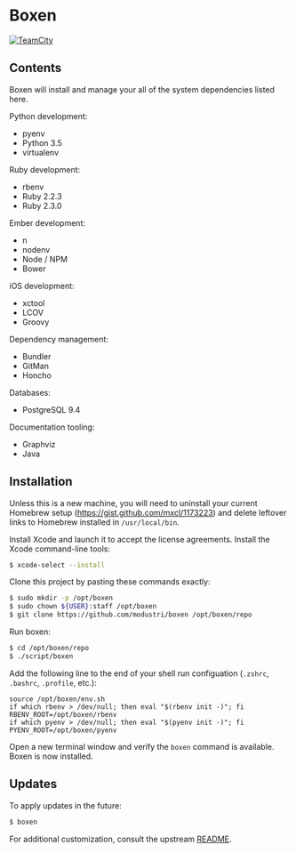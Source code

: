 # Boxen

[![TeamCity](http://crackfox.office.modustri.com:8111/app/rest/builds/buildType:%28id:Boxen_PullRequest%29/statusIcon)](http://crackfox.office.modustri.com:8111/project.html?projectId=Boxen&tab=projectOverview)

## Contents

Boxen will install and manage your all of the system dependencies listed here.

Python development:

* pyenv
* Python 3.5
* virtualenv

Ruby development:

* rbenv
* Ruby 2.2.3
* Ruby 2.3.0

Ember development:

* n
* nodenv
* Node / NPM
* Bower

iOS development:

* xctool
* LCOV
* Groovy

Dependency management:

* Bundler
* GitMan
* Honcho

Databases:

* PostgreSQL 9.4

Documentation tooling:

* Graphviz
* Java

## Installation

Unless this is a new machine, you will need to uninstall your current Homebrew setup (https://gist.github.com/mxcl/1173223) and delete leftover links to Homebrew installed in `/usr/local/bin`.

Install Xcode and launch it to accept the license agreements. Install the Xcode command-line tools:

```sh
$ xcode-select --install
```

Clone this project by pasting these commands exactly:

```sh
$ sudo mkdir -p /opt/boxen
$ sudo chown ${USER}:staff /opt/boxen
$ git clone https://github.com/modustri/boxen /opt/boxen/repo
```

Run boxen:

```sh
$ cd /opt/boxen/repo
$ ./script/boxen
```

Add the following line to the end of your shell run configuation (`.zshrc`, `.bashrc`, `.profile`, etc.):

```
source /opt/boxen/env.sh
if which rbenv > /dev/null; then eval "$(rbenv init -)"; fi
RBENV_ROOT=/opt/boxen/rbenv
if which pyenv > /dev/null; then eval "$(pyenv init -)"; fi
PYENV_ROOT=/opt/boxen/pyenv
```

Open a new terminal window and verify the `boxen` command is available. Boxen is now installed.

## Updates

To apply updates in the future:

```sh
$ boxen
```

For additional customization, consult the upstream [README](https://github.com/boxen/our-boxen#customizing).
